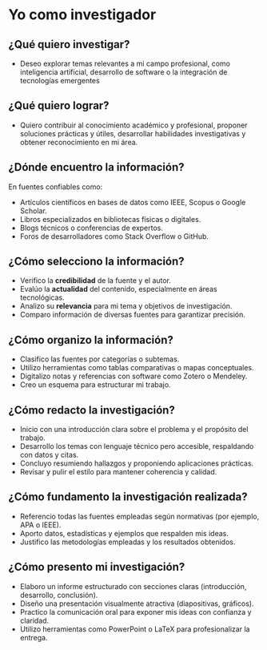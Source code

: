 # Yo como investigador  

## ¿Qué quiero investigar?  
- Deseo explorar temas relevantes a mi campo profesional, como inteligencia artificial, desarrollo de software o la integración de tecnologías emergentes

## ¿Qué quiero lograr?  
- Quiero contribuir al conocimiento académico y profesional, proponer soluciones prácticas y útiles, desarrollar habilidades investigativas y obtener reconocimiento en mi área.  

## ¿Dónde encuentro la información?  
En fuentes confiables como:  
- Artículos científicos en bases de datos como IEEE, Scopus o Google Scholar.  
- Libros especializados en bibliotecas físicas o digitales.  
- Blogs técnicos o conferencias de expertos.  
- Foros de desarrolladores como Stack Overflow o GitHub.  

## ¿Cómo selecciono la información?  
- Verifico la **credibilidad** de la fuente y el autor.  
- Evalúo la **actualidad** del contenido, especialmente en áreas tecnológicas.  
- Analizo su **relevancia** para mi tema y objetivos de investigación.  
- Comparo información de diversas fuentes para garantizar precisión.  

## ¿Cómo organizo la información?  
- Clasifico las fuentes por categorías o subtemas.  
- Utilizo herramientas como tablas comparativas o mapas conceptuales.  
- Digitalizo notas y referencias con software como Zotero o Mendeley.  
- Creo un esquema para estructurar mi trabajo.  

## ¿Cómo redacto la investigación?  
- Inicio con una introducción clara sobre el problema y el propósito del trabajo.  
- Desarrollo los temas con lenguaje técnico pero accesible, respaldando con datos y citas.  
- Concluyo resumiendo hallazgos y proponiendo aplicaciones prácticas.  
- Revisar y pulir el estilo para mantener coherencia y calidad.  

## ¿Cómo fundamento la investigación realizada?  
- Referencio todas las fuentes empleadas según normativas (por ejemplo, APA o IEEE).  
- Aporto datos, estadísticas y ejemplos que respalden mis ideas.  
- Justifico las metodologías empleadas y los resultados obtenidos.  

## ¿Cómo presento mi investigación?  
- Elaboro un informe estructurado con secciones claras (introducción, desarrollo, conclusión).  
- Diseño una presentación visualmente atractiva (diapositivas, gráficos).  
- Practico la comunicación oral para exponer mis ideas con confianza y claridad.  
- Utilizo herramientas como PowerPoint o LaTeX para profesionalizar la entrega.  
